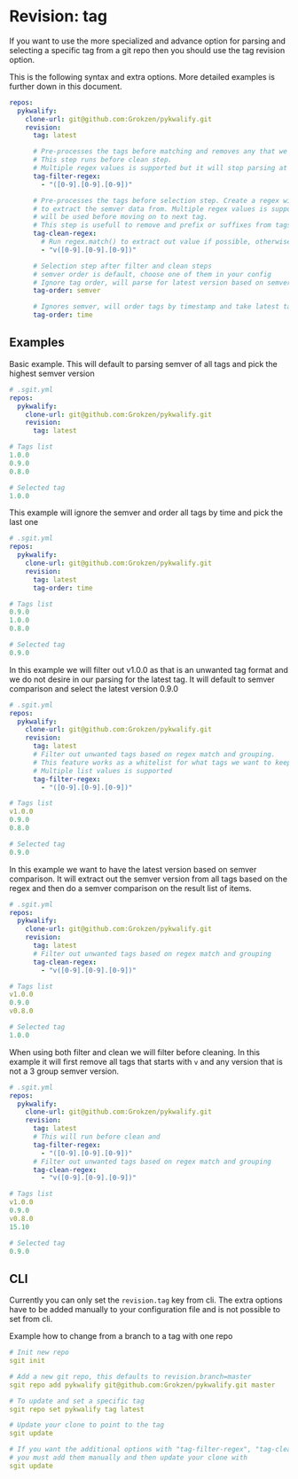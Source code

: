 # Revision: tag

If you want to use the more specialized and advance option for parsing and selecting a specific tag from a git repo then you should use the tag revision option.

This is the following syntax and extra options. More detailed examples is further down in this document.

```yaml
repos:
  pykwalify:
    clone-url: git@github.com:Grokzen/pykwalify.git
    revision:
      tag: latest

      # Pre-processes the tags before matching and removes any that we do not want
      # This step runs before clean step.
      # Multiple regex values is supported but it will stop parsing at first match and remove it
      tag-filter-regex:
        - "([0-9].[0-9].[0-9])"

      # Pre-processes the tags before selection step. Create a regex with a group that you want
      # to extract the semver data from. Multiple regex values is supported but first value matching
      # will be used before moving on to next tag.
      # This step is usefull to remove and prefix or suffixes from tags and only care about the semver part when comparing tags
      tag-clean-regex:
        # Run regex.match() to extract out value if possible, otherwise keep it
        - "v([0-9].[0-9].[0-9])"

      # Selection step after filter and clean steps
      # semver order is default, choose one of them in your config
      # Ignore tag order, will parse for latest version based on semver
      tag-order: semver

      # Ignores semver, will order tags by timestamp and take latest tag
      tag-order: time
```


## Examples

Basic example. This will default to parsing semver of all tags and pick the highest semver version

```yaml
# .sgit.yml
repos:
  pykwalify:
    clone-url: git@github.com:Grokzen/pykwalify.git
    revision:
      tag: latest

# Tags list
1.0.0
0.9.0
0.8.0

# Selected tag
1.0.0
```

This example will ignore the semver and order all tags by time and pick the last one

```yaml
# .sgit.yml
repos:
  pykwalify:
    clone-url: git@github.com:Grokzen/pykwalify.git
    revision:
      tag: latest
      tag-order: time

# Tags list
0.9.0
1.0.0
0.8.0

# Selected tag
0.9.0
```

In this example we will filter out v1.0.0 as that is an unwanted tag format and we do not desire in our
parsing for the latest tag. It will default to semver comparison and select the latest version 0.9.0

```yaml
# .sgit.yml
repos:
  pykwalify:
    clone-url: git@github.com:Grokzen/pykwalify.git
    revision:
      tag: latest
      # Filter out unwanted tags based on regex match and grouping.
      # This feature works as a whitelist for what tags we want to keep
      # Multiple list values is supported
      tag-filter-regex:
        - "([0-9].[0-9].[0-9])"

# Tags list
v1.0.0
0.9.0
0.8.0

# Selected tag
0.9.0
```

In this example we want to have the latest version based on semver comparison. It will extract out the semver version
from all tags based on the regex and then do a semver comparison on the result list of items.

```yaml
# .sgit.yml
repos:
  pykwalify:
    clone-url: git@github.com:Grokzen/pykwalify.git
    revision:
      tag: latest
      # Filter out unwanted tags based on regex match and grouping
      tag-clean-regex:
        - "v([0-9].[0-9].[0-9])"

# Tags list
v1.0.0
0.9.0
v0.8.0

# Selected tag
1.0.0
```

When using both filter and clean we will filter before cleaning. In this example it will first remove all tags
that starts with `v` and any version that is not a 3 group semver version.

```yaml
# .sgit.yml
repos:
  pykwalify:
    clone-url: git@github.com:Grokzen/pykwalify.git
    revision:
      tag: latest
      # This will run before clean and 
      tag-filter-regex:
        - "([0-9].[0-9].[0-9])"
      # Filter out unwanted tags based on regex match and grouping
      tag-clean-regex:
        - "v([0-9].[0-9].[0-9])"

# Tags list
v1.0.0
0.9.0
v0.8.0
15.10

# Selected tag
0.9.0
```


## CLI

Currently you can only set the `revision.tag` key from cli. The extra options have to be added
manually to your configuration file and is not possible to set from cli.

Example how to change from a branch to a tag with one repo

```yaml
# Init new repo
sgit init

# Add a new git repo, this defaults to revision.branch=master
sgit repo add pykwalify git@github.com:Grokzen/pykwalify.git master

# To update and set a specific tag
sgit repo set pykwalify tag latest

# Update your clone to point to the tag
sgit update

# If you want the additional options with "tag-filter-regex", "tag-clean-regex" and "tag-order"
# you must add them manually and then update your clone with
sgit update
```
